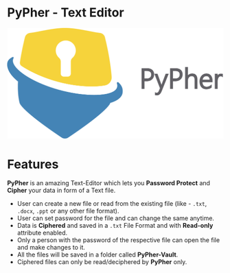 # PyPher - Text Editor
<img src="Images/PyPher.png" alt="PyPher - Image">

# Features
**PyPher** is an amazing Text-Editor which lets you **Password Protect** and **Cipher** your data in form of a Text file.

* User can create a new file or read from the existing file (like - `.txt`, `.docx`, `.ppt` or any other file format).
* User can set password for the file and can change the same anytime. 
* Data is **Ciphered** and saved in a `.txt` File Format and with **Read-only** attribute enabled.
* Only a person with the password of the respective file can open the file and make changes to it.
* All the files will be saved in a folder called **PyPher-Vault**.
* Ciphered files can only be read/deciphered by **PyPher** only. 
